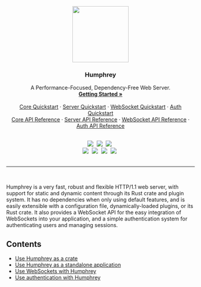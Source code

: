 <div align="center">
  <img src="https://raw.githubusercontent.com/w-henderson/Humphrey/master/assets/logo.png" width=150>

  <h3 align="center">Humphrey</h3>

  <p align="center">
    A Performance-Focused, Dependency-Free Web Server.<br>
    <a href="#"><strong>Getting Started »</strong></a><br><br>
    <a href="https://github.com/w-henderson/Humphrey/blob/master/humphrey/README.md">Core Quickstart</a> ·
    <a href="https://github.com/w-henderson/Humphrey/blob/master/humphrey-server/README.md">Server Quickstart</a> ·
    <a href="https://github.com/w-henderson/Humphrey/blob/master/humphrey-ws/README.md">WebSocket Quickstart</a> ·
    <a href="https://github.com/w-henderson/Humphrey/blob/master/humphrey-auth/README.md">Auth Quickstart</a><br>
    <a href="https://docs.rs/humphrey">Core API Reference</a> ·
    <a href="https://docs.rs/humphrey-server">Server API Reference</a> ·
    <a href="https://docs.rs/humphrey-ws">WebSocket API Reference</a> ·
    <a href="https://docs.rs/humphrey-auth">Auth API Reference</a>
  </p><br>

  <img src="https://img.shields.io/badge/language-rust-b07858?style=for-the-badge&logo=rust" style="margin-right:5px">
  <img src="https://img.shields.io/github/workflow/status/w-henderson/Humphrey/CI?style=for-the-badge" style="margin-right:5px">
  <img src="https://img.shields.io/badge/dependencies-0-brightgreen?style=for-the-badge" style="margin-right:5px"><br>
  <img src="https://img.shields.io/crates/v/humphrey?label=core&style=for-the-badge" style="margin-right:5px">
  <img src="https://img.shields.io/crates/v/humphrey_server?label=server&style=for-the-badge" style="margin-right:5px">
  <img src="https://img.shields.io/crates/v/humphrey_ws?label=ws&style=for-the-badge" style="margin-right:5px">
  <img src="https://img.shields.io/crates/v/humphrey_auth?label=auth&style=for-the-badge" style="margin-right:5px"><br><br>
</div>

<hr><br>

Humphrey is a very fast, robust and flexible HTTP/1.1 web server, with support for static and dynamic content through its Rust crate and plugin system. It has no dependencies when only using default features, and is easily extensible with a configuration file, dynamically-loaded plugins, or its Rust crate. It also provides a WebSocket API for the easy integration of WebSockets into your application, and a simple authentication system for authenticating users and managing sessions.

## Contents
- [Use Humphrey as a crate](humphrey/README.md)
- [Use Humphrey as a standalone application](humphrey-server/README.md)
- [Use WebSockets with Humphrey](humphrey-ws/README.md)
- [Use authentication with Humphrey](humphrey-auth/README.md)
